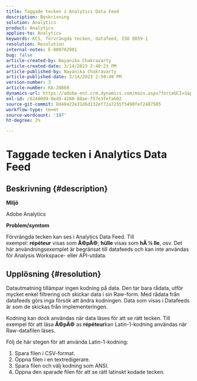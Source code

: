 ```yaml
---
title: Taggade tecken i Analytics Data Feed
description: Beskrivning
solution: Analytics
product: Analytics
applies-to: Analytics
keywords: KCS, förvrängda tecken, datafeed, ISO 8859-1
resolution: Resolution
internal-notes: E-000702901
bug: false
article-created-by: Nayanika Chakravarty
article-created-date: 3/14/2023 2:40:23 PM
article-published-by: Nayanika Chakravarty
article-published-date: 3/14/2023 2:50:49 PM
version-number: 3
article-number: KA-20869
dynamics-url: https://adobe-ent.crm.dynamics.com/main.aspx?forceUCI=1&pagetype=entityrecord&etn=knowledgearticle&id=635a4c26-76c2-ed11-83ff-6045bd006a22
exl-id: c62480d9-8e49-4280-88ae-f57e3fefab02
source-git-commit: 8d40422e31d6d132ef72a7255f5490fe72487505
workflow-type: tm+mt
source-wordcount: '197'
ht-degree: 2%

---
```


# Taggade tecken i Analytics Data Feed

## Beskrivning {#description}


<b>Miljö</b>

Adobe Analytics

<b>Problem/symtom</b>

Förvrängda tecken kan ses i Analytics Data Feed. Till exempel: <b>répéteur</b> visas som <b>Ã©pÃ©</b>; <b>hülle</b> visas som <b>hÃ ¼ lle</b>, osv. Det här användningsexemplet är begränsat till datafeeds och kan inte användas för Analysis Workspace- eller API-utdata.


## Upplösning {#resolution}


Datautmatning tillämpar ingen kodning på data. Den tar bara rådata, utför mycket enkel filtrering och skickar data i sin Raw-form. Med rådata från datafeeds görs inga försök att ändra kodningen. Data som visas i Datafeeds är som de skickas från implementeringen.

Kodning kan dock användas när data läses för att se rätt tecken. Till exempel för att läsa <b>Ã©pÃ©</b> as <b>répéteur</b>kan Latin-1-kodning användas när Raw-datafilen läses.

Följ de här stegen för att använda Latin-1-kodning:

1. Spara filen i CSV-format.
2. Öppna filen i en textredigerare.
3. Spara filen och välj kodning som ANSI.
4. Öppna den sparade filen för att se rätt latinskt kodade tecken.
